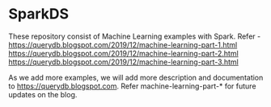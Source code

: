 # SparkDS
These repository consist of Machine Learning examples with Spark.
Refer - 
https://querydb.blogspot.com/2019/12/machine-learning-part-1.html
https://querydb.blogspot.com/2019/12/machine-learning-part-2.html
https://querydb.blogspot.com/2019/12/machine-learning-part-3.html

As we add more examples, we will add more description and documentation to https://querydb.blogspot.com.
Refer machine-learning-part-* for future updates on the blog.
